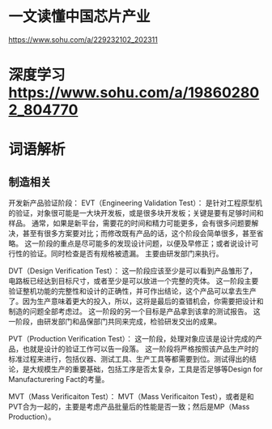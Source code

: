# 一文读懂中国芯片产业  

https://www.sohu.com/a/229232102_202311


# 深度学习  https://www.sohu.com/a/198602802_804770




# 词语解析
## 制造相关
开发新产品验证阶段：
  EVT（Engineering Validation Test）：
  是针对工程原型机的验证，对象很可能是一大块开发板，或是很多块开发板；关键是要有足够时间和样品。
  通常，如果是新平台，需要花的时间和精力可能更多，会有很多问题要解决，甚至有很多方案要对比；而修改既有产品的话，这个阶段会简单很多，甚至省略。
  这一阶段的重点是尽可能多的发现设计问题，以便及早修正；或者说设计可行性的验证。同时检查是否有规格被遗漏。
  主要由研发部门来执行。

DVT（Design Verification Test）：
  这一阶段应该至少是可以看到产品雏形了，电路板已经达到目标尺寸，或者至少是可以放进一个完整的壳体。
  这一阶段主要验证整机功能的完整性和设计的正确性，并可作出结论，这个产品可以拿去生产了。因为生产意味着更大的投入，所以，这将是最后的查错机会，你需要把设计和制造的问题全部考虑过。
  这一阶段的另一个目标是产品拿到该拿的测试报告。
  这一阶段，由研发部门和品保部门共同来完成，检验研发交出的成果。

PVT（Production Verification Test）：
  这一阶段，处理对象应该是设计完成的产品，也就是设计的验证工作可以告一段落。
  这一阶段将严格按照该产品生产时的标准过程来进行，包括仪器、测试工具、生产工具等都需要到位。测试得出的结论，是大规模生产的重要基础，包括工序是否太复杂，工具是否足够等Design for Manufacturering Fact的考量。

MVT（Mass Verificaiton Test）：
MVT（Mass Verificaiton Test），或者是和PVT合为一起的，主要是考虑产品批量后的性能是否一致；然后是MP（Mass Production）。
